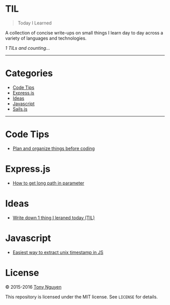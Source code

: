 # TIL

> Today I Learned

A collection of concise write-ups on small things I learn day to day across a variety of languages and technologies. 

_1 TILs and counting..._

---

# Categories
- [Code Tips](#code-tips)
- [Express.js](#express.js)
- [Ideas](#ideas)
- [Javascript](#javascript)
- [Sails.js](#sails.js)

---
# Code Tips 
- [Plan and organize things before coding](/code-tips/organize.md)

# Express.js
- [How to get long path in parameter](/express.js/get-long-parameters.md)

# Ideas
- [Write down 1 thing I leraned today (TIL)](/ideas/til.md)

# Javascript
- [Easiest way to extract unix timestamp in JS](/javascript/unix-timestamp.md)


# License

© 2015-2016 [Tony Nguyen](http://www.tonyfreelance.com/)

This repository is licensed under the MIT license. See `LICENSE` for details.